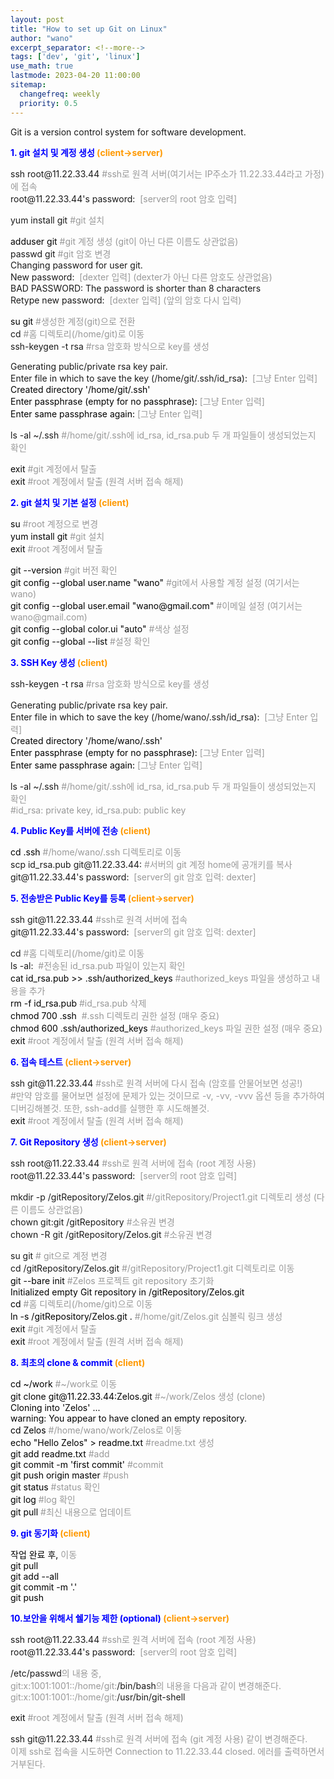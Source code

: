 ```yaml
---
layout: post
title: "How to set up Git on Linux"
author: "wano"
excerpt_separator: <!--more-->
tags: ['dev', 'git', 'linux']
use_math: true
lastmode: 2023-04-20 11:00:00
sitemap:
  changefreq: weekly
  priority: 0.5
---
```


Git is a version control system for software development.<!--more-->

<p><span style="color: #0000ff;"><strong>1. git 설치 및 계정 생성<span style="color: #ff9900;">&nbsp;(client-&gt;<strong><span style="color: #ff9900;">server</span></strong></span></strong></span><span style="color: #0000ff;"><strong><span style="color: #ff9900;">)</span></strong></span></p>
<p>ssh root@11.22.33.44<span style="color: #999999;">&nbsp;#ssh로 원격 서버(여기서는 IP주소가 11.22.33.44라고 가정)에 접속<br></span>root@11.22.33.44's password:&nbsp;<span style="color: #999999;">&nbsp;[server의 root 암호&nbsp;입력]</span></p>
<p>yum install git<span style="color: #999999;"> #git 설치</span></p>
<p><span style="color: #000000;">adduser git<span style="color: #999999;">&nbsp;#git 계정 생성 (git이 아닌 다른 이름도 상관없음)</span></span><span style="color: #999999;"><br></span>passwd git&nbsp;<span style="color: #999999;">#git 암호 변경</span><span style="color: #999999;"><br></span>Changing password for user git.<span style="color: #999999;"><br></span>New&nbsp;password:&nbsp;<span style="color: #999999;">&nbsp;[dexter&nbsp;입력] (dexter가 아닌 다른 암호도 상관없음)<span style="color: #999999;"><br></span></span>BAD PASSWORD: The password is shorter than 8 characters<span style="color: #999999;"><br></span>Retype new&nbsp;password:&nbsp;<span style="color: #999999;">&nbsp;[dexter&nbsp;입력] (앞의 암호 다시 입력)<span style="color: #999999;"><br></span></span></p>
<p><span style="color: #000000;">su git<span style="color: #999999;">&nbsp;#생성한 계정(git)으로 전환<br></span></span>cd<span style="color: #999999;">&nbsp;#홈 디렉토리(/home/git)로 이동<span style="color: #000000;"><span style="color: #999999;"><br></span></span></span>ssh-keygen -t rsa<span style="color: #999999;">&nbsp;#rsa 암호화 방식으로 key를 생성</span></p>
<p>Generating public/private rsa key pair.<br>Enter file in which to save the key (/home/git/.ssh/id_rsa):&nbsp;<span style="color: #999999;">&nbsp;[그냥&nbsp;Enter 입력]<br><span style="color: #000000;">Created directory '/home/git/.ssh'<span style="color: #999999;"><br><span style="color: #000000;">Enter passphrase (empty for no passphrase):<span style="color: #999999;">&nbsp;[그냥&nbsp;Enter 입력]<br><span style="color: #000000;">Enter same passphrase again:<span style="color: #999999;">&nbsp;[그냥&nbsp;Enter 입력]</span></span></span></span></span></span></span></p>
<p>ls -al ~/.ssh<span style="color: #999999;">&nbsp;#/home/git/.ssh에 id_rsa, id_rsa.pub 두 개 파일들이 생성되었는지 확인</span><span style="color: #999999;"><span style="color: #999999;"><br></span></span></p>
<p><span style="color: #000000;">exit</span><span style="color: #999999;"> #git 계정에서 탈출<br></span>e<span style="color: #999999;"><span style="color: #000000;">xit</span></span><span style="color: #999999;">&nbsp;#root 계정에서 탈출 (원격 서버 접속 해제)</span></p>
<p><span style="color: #0000ff;"><strong>2. git 설치 및 기본 설정<span style="color: #ff9900;">&nbsp;(<strong><span style="color: #ff9900;">client</span></strong>)</span></strong></span></p>
<p><span style="color: #000000;">su<span style="color: #999999;"> #root 계정으로 변경</span></span><br><span style="color: #000000;">yum install git<span style="color: #999999;"> #git 설치</span></span><br><span style="color: #000000;">exit<span style="color: #999999;"> #root 계정에서 탈출</span></span></p>
<p><span style="color: #000000;">git --version<span style="color: #999999;"> #git 버전 확인</span></span><br><span style="color: #000000;">git config --global user.name "wano"<span style="color: #999999;"> #git에서 사용할 계정 설정 (여기서는 wano)</span></span><br><span style="color: #000000;">git config --global user.email "wano@gmail.com"<span style="color: #999999;"> #이메일 설정 (여기서는wano@gmail.com)</span></span><br><span style="color: #000000;">git config --global color.ui "auto"<span style="color: #999999;"> #색상 설정</span></span><br><span style="color: #000000;">git config --global --list<span style="color: #999999;"> #설정 확인</span></span></p>
<p><span style="color: #0000ff;"><strong><strong>3. SSH Key 생성<span style="color: #ff9900;">&nbsp;(<strong><span style="color: #ff9900;">client</span></strong>)</span></strong></strong></span></p>
<p><span style="line-height: 1.6;">ssh-keygen -t rsa</span><span style="color: #999999;"> #rsa 암호화 방식으로 key를 생성</span></p>
<p>Generating public/private rsa key pair.<br>Enter file in which to save the key (/home/wano/.ssh/id_rsa):&nbsp;<span style="color: #999999;">&nbsp;[그냥&nbsp;Enter 입력]<br><span style="color: #000000;">Created directory '/home/wano/.ssh'<span style="color: #999999;"><br><span style="color: #000000;">Enter passphrase (empty for no passphrase):<span style="color: #999999;">&nbsp;[그냥&nbsp;Enter 입력]<br><span style="color: #000000;">Enter same passphrase again:<span style="color: #999999;">&nbsp;[그냥&nbsp;Enter 입력</span></span></span></span></span></span></span><span style="color: #999999;"><span style="color: #000000;"><span style="color: #999999;"><span style="color: #000000;"><span style="color: #999999;"><span style="color: #000000;"><span style="color: #999999;">]</span></span></span></span></span></span></span></p>
<p>ls -al ~/.ssh<span style="color: #999999;">&nbsp;#/home/git/.ssh에 id_rsa, id_rsa.pub 두 개 파일들이 생성되었는지 확인<span style="color: #999999;"><span style="color: #000000;"><span style="color: #999999;"><span style="color: #000000;"><span style="color: #999999;"><br></span></span></span></span></span><span style="color: #999999;"><span style="color: #000000;"><span style="color: #999999;"><span style="color: #000000;"><span style="color: #999999;"><span style="color: #000000;"><span style="color: #999999;">#id_rsa: private key, id_rsa.pub: public key</span></span></span></span></span></span></span></span></p>
<p><span style="color: #0000ff;"><strong>4. Public&nbsp;Key를 서버에 전송<span style="color: #ff9900;">&nbsp;(client</span></strong></span><span style="color: #0000ff;"><strong><span style="color: #ff9900;">)</span></strong></span></p>
<p><span style="color: #999999;"><span style="color: #000000;"><span style="color: #999999;"><span style="color: #000000;"><span style="color: #999999;"><span style="color: #000000;">cd .ssh<span style="color: #999999;">&nbsp;#/home/wano/.ssh 디렉토리로 이동<br></span></span></span></span></span></span></span>scp id_rsa.pub git@11.22.33.44:<span style="color: #999999;">&nbsp;#서버의 git 계정&nbsp;home에 공개키를 복사</span><span style="color: #999999;"><br></span>git@11.22.33.44's password:&nbsp;<span style="color: #999999;">&nbsp;[server의 git&nbsp;암호&nbsp;입력: dexter]</span></p>
<p><span style="color: #0000ff;"><strong>5. 전송받은 Public&nbsp;Key를 등록<span style="color: #ff9900;"> <span style="color: #0000ff;"><strong><span style="color: #ff9900;">(client-&gt;<strong><span style="color: #ff9900;">server</span></strong></span></strong></span></span></strong></span><span style="color: #0000ff;"><strong><span style="color: #ff9900;">)</span></strong></span></p>
<p>ssh git@11.22.33.44<span style="color: #999999;">&nbsp;#ssh로 원격 서버에 접속<br></span>git@11.22.33.44's password:&nbsp;<span style="color: #999999;">&nbsp;[server의 git&nbsp;암호&nbsp;입력: dexter]</span></p>
<p>cd<span style="color: #999999;">&nbsp;#홈 디렉토리(/home/git)로 이동</span><span style="color: #999999;"><br></span>ls -al:&nbsp;<span style="color: #999999;">&nbsp;#전송된 id_rsa.pub 파일이 있는지<span style="color: #999999;"> 확인</span><br><span style="color: #000000;"><span style="color: #000000;">cat id_rsa.pub &gt;&gt;&nbsp;.ssh/authorized_keys</span><span style="color: #999999;"><span style="color: #999999;">&nbsp;#authorized_keys 파일을 생성하고 내용을&nbsp;<span style="color: #999999;">추가</span><br><span style="color: #000000;"><span style="color: #999999;"><span style="color: #000000;">rm -f id_rsa.pub</span></span><span style="color: #999999;">&nbsp;#id_rsa.pub 삭제<span style="color: #999999;"><span style="color: #000000;"><span style="color: #999999;"><span style="color: #999999;"><span style="color: #000000;"><span style="color: #999999;"><br></span></span></span></span></span></span><span style="color: #999999;"><span style="color: #000000;">chmod 700 .ssh&nbsp;</span></span><span style="color: #999999;">&nbsp;#.ssh 디렉토리 권한 설정 (매우 중요)</span><span style="color: #999999;"><span style="color: #000000;"><span style="color: #999999;"><span style="color: #999999;"><span style="color: #000000;"><span style="color: #999999;"><br></span></span></span></span></span></span><span style="color: #999999;"><span style="color: #000000;">chmod 600 .ssh/authorized_keys</span></span><span style="color: #999999;">&nbsp;#authorized_keys 파일&nbsp;권한 설정 (매우 중요)</span></span></span></span></span></span></span><span style="color: #999999;"><span style="color: #000000;"><span style="color: #999999;"><span style="color: #999999;"><span style="color: #000000;"><span style="color: #999999;"><br></span></span></span></span></span></span>e<span style="color: #999999;"><span style="color: #000000;">xit</span></span><span style="color: #999999;">&nbsp;#root 계정에서 탈출 (원격 서버 접속 해제)</span></p>
<p><span style="color: #0000ff;"><strong>6. 접속 테스트<span style="color: #ff9900;"> <span style="color: #0000ff;"><strong><span style="color: #0000ff;"><strong><span style="color: #ff9900;"><span style="color: #0000ff;"><strong><span style="color: #ff9900;">(client-&gt;<strong><span style="color: #ff9900;">server</span></strong></span></strong></span></span></strong></span></strong></span><span style="color: #0000ff;"><strong><span style="color: #ff9900;">)</span></strong></span></span></strong></span></p>
<p>ssh git@11.22.33.44<span style="color: #999999;"> #ssh로 원격 서버에 다시 접속 (암호를 안물어보면 성공!)<span style="color: #999999;"><span style="color: #000000;"><span style="color: #999999;"><span style="color: #000000;"><span style="color: #999999;"><br></span></span></span></span></span><span style="color: #999999;"><span style="color: #000000;"><span style="color: #999999;"><span style="color: #000000;"><span style="color: #999999;"><span style="color: #000000;"><span style="color: #999999;">#만약 암호를 물어보면 설정에 문제가 있는 것이므로 -v, -vv, -vvv 옵션 등을 추가하여 디버깅해볼것.&nbsp;<span style="color: #999999;"><span style="color: #000000;"><span style="color: #999999;"><span style="color: #999999;"><span style="color: #000000;"><span style="color: #999999;"><span style="color: #999999;">또한, ssh-add를 실행한 후 시도해볼것.</span></span></span></span></span></span></span><span style="color: #999999;"><span style="color: #000000;"><span style="color: #999999;"><span style="color: #999999;"><span style="color: #000000;"><span style="color: #999999;"><br></span></span></span></span></span></span><span style="color: #999999;"><span style="color: #000000;">exit</span></span><span style="color: #999999;">&nbsp;#root 계정에서 탈출 (원격 서버 접속 해제)</span></span></span></span></span></span></span></span></span></p>
<p><span style="color: #0000ff;"><strong>7.&nbsp;Git Repository 생성<span style="color: #0000ff;"><strong><span style="color: #ff9900;">&nbsp;<span style="color: #0000ff;"><strong><span style="color: #ff9900;">(<strong><span style="color: #ff9900;"><span style="color: #0000ff;"><strong><span style="color: #0000ff;"><strong><span style="color: #ff9900;"><span style="color: #0000ff;"><strong><span style="color: #ff9900;">client-&gt;<strong><span style="color: #ff9900;">server</span></strong></span></strong></span></span></strong></span></strong></span></span></strong></span></strong></span></span></strong></span></strong></span><span style="color: #0000ff;"><strong><span style="color: #ff9900;">)</span></strong></span></p>
<p>ssh root@11.22.33.44<span style="color: #999999;"> #ssh로 원격 서버에 접속 (root 계정 사용)<br></span>root@11.22.33.44's password:&nbsp;<span style="color: #999999;">&nbsp;[server의 root 암호&nbsp;입력]</span></p>
<p>mkdir -p /gitRepository/Zelos.git<span style="color: #999999;">&nbsp;#/gitRepository/Project1.git 디렉토리 생성 (다른 이름도 상관없음<span style="color: #999999;">)</span><span style="color: #999999;"><br></span></span>chown&nbsp;git:git /gitRepository<span style="color: #999999;"><span style="color: #999999;">&nbsp;#소유권 변경<br></span></span>chown -R git /gitRepository/Zelos.git<span style="color: #999999;"><span style="color: #999999;">&nbsp;#소유권 변경</span></span></p>
<p>su git<span style="color: #999999;"><span style="color: #999999;"> # git으로 계정 변경<br></span></span>cd /gitRepository/Zelos.git<span style="color: #999999;"><span style="color: #999999;">&nbsp;#/gitRepository/Project1.git 디렉토리로 이동<span style="color: #999999;"><span style="color: #000000;"><span style="color: #999999;"><span style="color: #999999;"><span style="color: #000000;"><span style="color: #999999;"><br></span></span></span></span></span></span><span style="color: #999999;"><span style="color: #000000;">git --bare init</span></span><span style="color: #999999;">&nbsp;#Zelos 프로젝트&nbsp;git repository 초기화<span style="color: #999999;"><span style="color: #000000;"><span style="color: #999999;"><span style="color: #999999;"><span style="color: #000000;"><span style="color: #999999;"><br></span></span></span></span></span></span><span style="color: #999999;"><span style="color: #000000;">Initialized empty Git repository in /gitRepository/Zelos.git<span style="color: #999999;"><span style="color: #000000;"><span style="color: #999999;"><span style="color: #999999;"><span style="color: #000000;"><span style="color: #999999;"><br></span></span></span></span></span></span><span style="color: #999999;"><span style="color: #000000;">cd&nbsp;</span></span><span style="color: #999999;">#홈 디렉토리(/home/git)으로 이동</span></span></span><span style="color: #000000;"><span style="color: #999999;"><span style="color: #000000;"><span style="color: #999999;"><br><span style="color: #000000;">ln -s /gitRepository/Zelos.git .<span style="color: #999999;">&nbsp;#/home/git/Zelos.git 심볼릭 링크 생성<br><span style="color: #000000;"><span style="color: #999999;"><span style="color: #999999;"><span style="color: #000000;"><span style="color: #000000;"><span style="color: #999999;"><span style="color: #000000;">exit</span></span><span style="color: #999999;"> #git 계정에서 탈출<br></span></span>e<span style="color: #999999;"><span style="color: #000000;">xit</span></span><span style="color: #999999;">&nbsp;#root 계정에서 탈출 (원격 서버 접속 해제)</span></span></span></span></span></span></span></span></span></span></span></span></span></span></p>
<p><span style="color: #0000ff;"><strong>8. 최초의 clone &amp; commit<span style="color: #ff9900;">&nbsp;<span style="color: #0000ff;"><strong><span style="color: #ff9900;">(client</span></strong></span><span style="color: #0000ff;"><strong><span style="color: #ff9900;">)</span></strong></span></span></strong></span></p>
<p><span style="color: #000000;">cd ~/work<span style="color: #999999;"> #~/work로 이동</span></span><br><span style="color: #000000;">git clone git@11.22.33.44:Zelos.git<span style="color: #999999;"> #~/work/Zelos 생성 (clone)<br><span style="color: #000000;">Cloning into 'Zelos' ...<br><span style="color: #000000;">warning: You appear to have cloned an empty repository.</span></span></span></span><br><span style="color: #000000;">cd Zelos<span style="color: #999999;">&nbsp;#/home/wano/work/Zelos로 이동</span></span><br><span style="color: #000000;">echo "Hello Zelos" &gt; readme.txt<span style="color: #999999;"> #readme.txt 생성</span></span><br><span style="color: #000000;">git add readme.txt<span style="color: #999999;"> #add</span></span><br><span style="color: #000000;">git commit -m 'first commit'<span style="color: #999999;"> #commit</span></span><br><span style="color: #000000;">git push origin master<span style="color: #999999;"> #push</span></span><br><span style="color: #000000;">git status<span style="color: #999999;"> #status 확인</span></span><br><span style="color: #000000;">git log<span style="color: #999999;"> #log 확인</span></span><br><span style="color: #000000;">git pull<span style="color: #999999;"> #최신 내용으로 업데이트</span></span></p>
<p><span style="color: #0000ff;"><strong>9. git 동기화<span style="color: #ff9900;">&nbsp;<span style="color: #0000ff;"><strong><span style="color: #ff9900;">(client</span></strong></span><span style="color: #0000ff;"><strong><span style="color: #ff9900;">)</span></strong></span></span></strong></span></p>
<p><span style="color: #000000;">작업 완료 후,<span style="color: #000000;"><span style="color: #999999;"> 이동</span></span><br><span style="color: #000000;">git&nbsp;pull</span><br>git add --all<br><span style="color: #000000;">git commit -m '.'<span style="color: #000000;"><span style="color: #999999;">&nbsp;</span></span><br><span style="color: #000000;">git push</span></span></span></p>
<p><span style="color: #0000ff;"><strong>10.<strong>보안을 위해서 쉘기능 제한 (optional)<span style="color: #0000ff;"><strong><span style="color: #ff9900;"> <span style="color: #0000ff;"><strong><span style="color: #ff9900;">(client-&gt;<strong><span style="color: #ff9900;">server</span></strong></span></strong></span></span></strong></span></strong></strong></span><span style="color: #0000ff;"><strong><span style="color: #ff9900;">)</span></strong></span></p>
<p>ssh root@11.22.33.44<span style="color: #999999;">&nbsp;#ssh로 원격 서버에 접속 (root 계정 사용)</span><span style="color: #999999;"><br></span>root@11.22.33.44's password:&nbsp;<span style="color: #999999;">&nbsp;[server의 root 암호&nbsp;입력]</span></p>
<p>/etc/passwd<span style="color: #999999;">의 내용 중,<br><span style="color: #999999;">git:x:1001:1001::/home/git:</span></span>/bin/bash<span style="color: #999999;"><span style="color: #999999;">의 내용을 다음과 같이 변경해준다.</span><br><span style="color: #999999;">git:x:1001:1001::/home/git:</span></span>/usr/bin/git-shell</p>
<p>e<span style="color: #999999;"><span style="color: #000000;">xit</span></span><span style="color: #999999;">&nbsp;#root 계정에서 탈출 (원격 서버 접속 해제)</span></p>
<p>ssh git@11.22.33.44<span style="color: #999999;">&nbsp;#ssh로 원격 서버에 접속 (git 계정 사용)<span style="color: #999999;"> 같이 변경해준다.</span><br></span><span style="color: #999999;">이제 ssh로 접속을 시도하면 Connection to 11.22.33.44 closed. 에러를 출력하면서 거부된다.</span></p>
